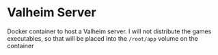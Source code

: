 # Valheim Server

Docker container to host a Valheim server. I will not distribute the games executables, so that will be placed into the `/root/app` volume on the container